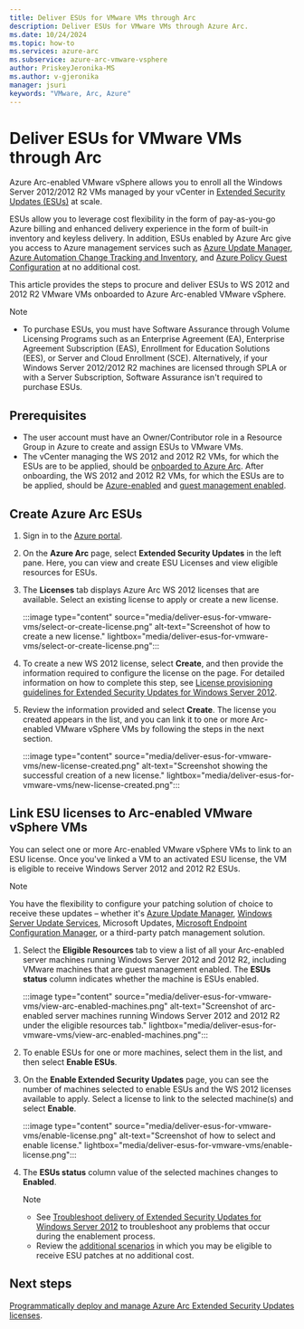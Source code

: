 ```yaml
---
title: Deliver ESUs for VMware VMs through Arc
description: Deliver ESUs for VMware VMs through Azure Arc. 
ms.date: 10/24/2024
ms.topic: how-to
ms.services: azure-arc
ms.subservice: azure-arc-vmware-vsphere
author: PriskeyJeronika-MS
ms.author: v-gjeronika
manager: jsuri
keywords: "VMware, Arc, Azure"
---
```


# Deliver ESUs for VMware VMs through Arc

Azure Arc-enabled VMware vSphere allows you to enroll all the Windows Server 2012/2012 R2 VMs managed by your vCenter in [Extended Security Updates (ESUs)](/windows-server/get-started/extended-security-updates-overview) at scale. 

ESUs allow you to leverage cost flexibility in the form of pay-as-you-go Azure billing and enhanced delivery experience in the form of built-in inventory and keyless delivery. In addition, ESUs enabled by Azure Arc give you access to Azure management services such as [Azure Update Manager](/azure/update-manager/overview?tabs=azure-vms), [Azure Automation Change Tracking and Inventory](/azure/automation/change-tracking/overview?tabs=python-2), and [Azure Policy Guest Configuration](/azure/cloud-adoption-framework/manage/azure-server-management/guest-configuration-policy) at no additional cost. 

This article provides the steps to procure and deliver ESUs to WS 2012 and 2012 R2 VMware VMs onboarded to Azure Arc-enabled VMware vSphere. 

>[!Note]
> - To purchase ESUs, you must have Software Assurance through Volume Licensing Programs such as an Enterprise Agreement (EA), Enterprise Agreement Subscription (EAS), Enrollment for Education Solutions (EES), or Server and Cloud Enrollment (SCE). Alternatively, if your Windows Server 2012/2012 R2 machines are licensed through SPLA or with a Server Subscription, Software Assurance isn't required to purchase ESUs.

## Prerequisites

- The user account must have an Owner/Contributor role in a Resource Group in Azure to create and assign ESUs to VMware VMs. 
- The vCenter managing the WS 2012 and 2012 R2 VMs, for which the ESUs are to be applied, should be [onboarded to Azure Arc](./quick-start-connect-vcenter-to-arc-using-script.md). After onboarding, the WS 2012 and 2012 R2 VMs, for which the ESUs are to be applied, should be [Azure-enabled](./browse-and-enable-vcenter-resources-in-azure.md) and [guest management enabled](./enable-guest-management-at-scale.md). 

## Create Azure Arc ESUs 

1.	Sign in to the [Azure portal](https://portal.azure.com/).
2.	On the **Azure Arc** page, select **Extended Security Updates** in the left pane. Here, you can view and create ESU Licenses and view eligible resources for ESUs.
3.	The **Licenses** tab displays Azure Arc WS 2012 licenses that are available. Select an existing license to apply or create a new license.

    :::image type="content" source="media/deliver-esus-for-vmware-vms/select-or-create-license.png" alt-text="Screenshot of how to create a new license." lightbox="media/deliver-esus-for-vmware-vms/select-or-create-license.png":::

4.	To create a new WS 2012 license, select **Create**, and then provide the information required to configure the license on the page. For detailed information on how to complete this step, see [License provisioning guidelines for Extended Security Updates for Windows Server 2012](../servers/license-extended-security-updates.md).
5.	Review the information provided and select **Create**. The license you created appears in the list, and you can link it to one or more Arc-enabled VMware vSphere VMs by following the steps in the next section.

    :::image type="content" source="media/deliver-esus-for-vmware-vms/new-license-created.png" alt-text="Screenshot showing the successful creation of a new license." lightbox="media/deliver-esus-for-vmware-vms/new-license-created.png":::

## Link ESU licenses to Arc-enabled VMware vSphere VMs

You can select one or more Arc-enabled VMware vSphere VMs to link to an ESU license. Once you've linked a VM to an activated ESU license, the VM is eligible to receive Windows Server 2012 and 2012 R2 ESUs.

>[!Note]
> You have the flexibility to configure your patching solution of choice to receive these updates – whether it's [Azure Update Manager](/azure/update-center/overview), [Windows Server Update Services](/windows-server/administration/windows-server-update-services/get-started/windows-server-update-services-wsus), Microsoft Updates, [Microsoft Endpoint Configuration Manager](/mem/configmgr/core/understand/introduction), or a third-party patch management solution.

1.	Select the **Eligible Resources** tab to view a list of all your Arc-enabled server machines running Windows Server 2012 and 2012 R2, including VMware machines that are guest management enabled. The **ESUs status** column indicates whether the machine is ESUs enabled.
 
    :::image type="content" source="media/deliver-esus-for-vmware-vms/view-arc-enabled-machines.png" alt-text="Screenshot of arc-enabled server machines running Windows Server 2012 and 2012 R2 under the eligible resources tab." lightbox="media/deliver-esus-for-vmware-vms/view-arc-enabled-machines.png":::

2.	To enable ESUs for one or more machines, select them in the list, and then select **Enable ESUs**.
3.	On the **Enable Extended Security Updates** page, you can see the number of machines selected to enable ESUs and the WS 2012 licenses available to apply. Select a license to link to the selected machine(s) and select **Enable**.

    :::image type="content" source="media/deliver-esus-for-vmware-vms/enable-license.png" alt-text="Screenshot of how to select and enable license." lightbox="media/deliver-esus-for-vmware-vms/enable-license.png":::

4.	The **ESUs status** column value of the selected machines changes to **Enabled**.

    >[!Note]
    > - See [Troubleshoot delivery of Extended Security Updates for Windows Server 2012](../servers/troubleshoot-extended-security-updates.md) to troubleshoot any problems that occur during the enablement process.<br>
    > - Review the [additional scenarios](../servers/deliver-extended-security-updates.md#additional-scenarios) in which you may be eligible to receive ESU patches at no additional cost.

## Next steps

[Programmatically deploy and manage Azure Arc Extended Security Updates licenses](../servers/api-extended-security-updates.md).
